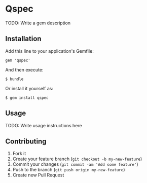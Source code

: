 # Qspec

TODO: Write a gem description

## Installation

Add this line to your application's Gemfile:

    gem 'qspec'

And then execute:

    $ bundle

Or install it yourself as:

    $ gem install qspec

## Usage

TODO: Write usage instructions here

## Contributing

1. Fork it
2. Create your feature branch (`git checkout -b my-new-feature`)
3. Commit your changes (`git commit -am 'Add some feature'`)
4. Push to the branch (`git push origin my-new-feature`)
5. Create new Pull Request
